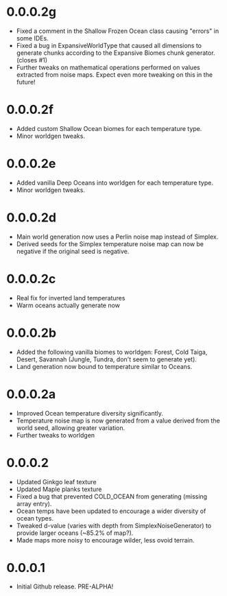 # 0.0.0.2g
* Fixed a comment in the Shallow Frozen Ocean class causing "errors" in some IDEs.
* Fixed a bug in ExpansiveWorldType that caused all dimensions to generate chunks according to the Expansive Biomes chunk generator. (closes #1)
* Further tweaks on mathematical operations performed on values extracted from noise maps. Expect even more tweaking on this in the future!

# 0.0.0.2f
* Added custom Shallow Ocean biomes for each temperature type.
* Minor worldgen tweaks.

# 0.0.0.2e
* Added vanilla Deep Oceans into worldgen for each temperature type.
* Minor worldgen tweaks.

# 0.0.0.2d
* Main world generation now uses a Perlin noise map instead of Simplex.
* Derived seeds for the Simplex temperature noise map can now be negative if the original seed is negative.

# 0.0.0.2c
* Real fix for inverted land temperatures
* Warm oceans actually generate now

# 0.0.0.2b
* Added the following vanilla biomes to worldgen: Forest, Cold Taiga, Desert, Savannah (Jungle, Tundra, don't seem to generate yet).
* Land generation now bound to temperature similar to Oceans.

# 0.0.0.2a
* Improved Ocean temperature diversity significantly.
* Temperature noise map is now generated from a value derived from the world seed, allowing greater variation.
* Further tweaks to worldgen

# 0.0.0.2
* Updated Ginkgo leaf texture
* Updated Maple planks texture
* Fixed a bug that prevented COLD_OCEAN from generating (missing array entry).
* Ocean temps have been updated to encourage a wider diversity of ocean types.
* Tweaked d-value (varies with depth from SimplexNoiseGenerator) to provide larger oceans (~85.2% of map?).
* Made maps more noisy to encourage wilder, less ovoid terrain.

# 0.0.0.1
* Initial Github release. PRE-ALPHA!
